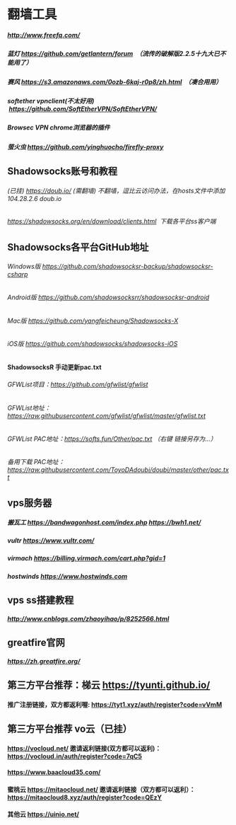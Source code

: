 # 翻墙工具
##### http://www.freefq.com/
##### 蓝灯 https://github.com/getlantern/forum  （流传的破解版2.2.5十九大已不能用了）
##### 赛风 https://s3.amazonaws.com/0ozb-6kaj-r0p8/zh.html  （凑合用用）
##### softether vpnclient(不太好用)  https://github.com/SoftEtherVPN/SoftEtherVPN/
##### Browsec VPN chrome浏览器的插件
##### 萤火虫 https://github.com/yinghuocho/firefly-proxy
## Shadowsocks账号和教程
######  (已挂) https://doub.io/  (需翻墙)   不翻墙，逗比云访问办法，在hosts文件中添加  104.28.2.6 doub.io
###### https://shadowsocks.org/en/download/clients.html  下载各平台ss客户端
## Shadowsocks各平台GitHub地址
###### Windows版  https://github.com/shadowsocksr-backup/shadowsocksr-csharp
###### Android版  https://github.com/shadowsocksrr/shadowsocksr-android
###### Mac版  https://github.com/yangfeicheung/Shadowsocks-X
###### iOS版  https://github.com/shadowsocks/shadowsocks-iOS
#### ShadowsocksR 手动更新pac.txt
###### GFWList项目：https://github.com/gfwlist/gfwlist
###### GFWList地址：https://raw.githubusercontent.com/gfwlist/gfwlist/master/gfwlist.txt
###### GFWList PAC地址：https://softs.fun/Other/pac.txt  （右键 链接另存为…）
###### 备用下载 PAC地址：https://raw.githubusercontent.com/ToyoDAdoubi/doubi/master/other/pac.txt
## vps服务器
##### 搬瓦工     https://bandwagonhost.com/index.php   https://bwh1.net/
##### vultr      https://www.vultr.com/
##### virmach    https://billing.virmach.com/cart.php?gid=1
##### hostwinds   https://www.hostwinds.com
## vps ss搭建教程
##### http://www.cnblogs.com/zhaoyihao/p/8252566.html
## greatfire官网
##### https://zh.greatfire.org/
##  第三方平台推荐：梯云  https://tyunti.github.io/
#### 推广注册链接，双方都返利喔: https://tyt1.xyz/auth/register?code=vVmM
##  第三方平台推荐 vo云（已挂）
#### https://vocloud.net/  邀请返利链接(双方都可以返利)：https://vocloud.in/auth/register?code=7qC5
####  https://www.baacloud35.com/
####  蜜桃云 https://mitaocloud.net/   邀请返利链接（双方都可以返利）： https://mitaocloud8.xyz/auth/register?code=QEzY
####  其他云  https://uinio.net/
